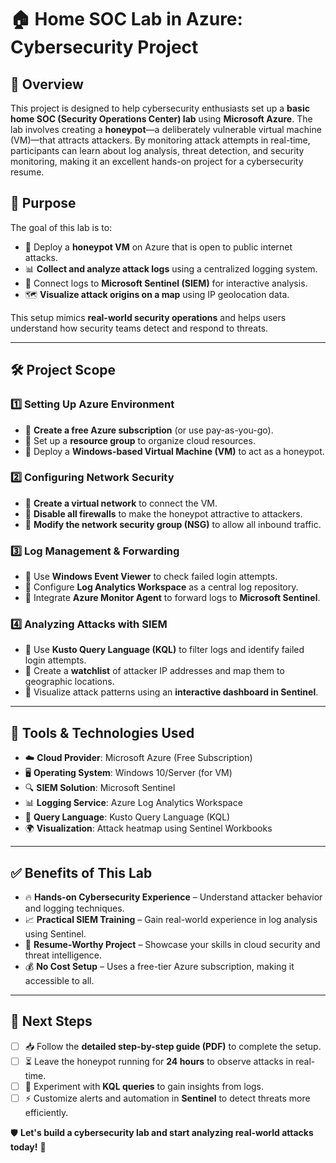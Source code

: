 # 🏠 Home SOC Lab in Azure: Cybersecurity Project

## 📌 Overview
This project is designed to help cybersecurity enthusiasts set up a **basic home SOC (Security Operations Center) lab** using **Microsoft Azure**. The lab involves creating a **honeypot**—a deliberately vulnerable virtual machine (VM)—that attracts attackers. By monitoring attack attempts in real-time, participants can learn about log analysis, threat detection, and security monitoring, making it an excellent hands-on project for a cybersecurity resume.

## 🎯 Purpose
The goal of this lab is to:
- 🚀 Deploy a **honeypot VM** on Azure that is open to public internet attacks.
- 📊 **Collect and analyze attack logs** using a centralized logging system.
- 🔎 Connect logs to **Microsoft Sentinel (SIEM)** for interactive analysis.
- 🗺️ **Visualize attack origins on a map** using IP geolocation data.

This setup mimics **real-world security operations** and helps users understand how security teams detect and respond to threats.

---

## 🛠️ Project Scope
### **1️⃣ Setting Up Azure Environment**
- 🔹 **Create a free Azure subscription** (or use pay-as-you-go).
- 🔹 Set up a **resource group** to organize cloud resources.
- 🔹 Deploy a **Windows-based Virtual Machine (VM)** to act as a honeypot.

### **2️⃣ Configuring Network Security**
- 🔹 **Create a virtual network** to connect the VM.
- 🔹 **Disable all firewalls** to make the honeypot attractive to attackers.
- 🔹 **Modify the network security group (NSG)** to allow all inbound traffic.

### **3️⃣ Log Management & Forwarding**
- 🔹 Use **Windows Event Viewer** to check failed login attempts.
- 🔹 Configure **Log Analytics Workspace** as a central log repository.
- 🔹 Integrate **Azure Monitor Agent** to forward logs to **Microsoft Sentinel**.

### **4️⃣ Analyzing Attacks with SIEM**
- 🔹 Use **Kusto Query Language (KQL)** to filter logs and identify failed login attempts.
- 🔹 Create a **watchlist** of attacker IP addresses and map them to geographic locations.
- 🔹 Visualize attack patterns using an **interactive dashboard in Sentinel**.

---

## 🔧 Tools & Technologies Used
- ☁️ **Cloud Provider**: Microsoft Azure (Free Subscription)
- 🖥️ **Operating System**: Windows 10/Server (for VM)
- 🔍 **SIEM Solution**: Microsoft Sentinel
- 📊 **Logging Service**: Azure Log Analytics Workspace
- 💾 **Query Language**: Kusto Query Language (KQL)
- 🌍 **Visualization**: Attack heatmap using Sentinel Workbooks

---

## ✅ Benefits of This Lab
- 🔥 **Hands-on Cybersecurity Experience** – Understand attacker behavior and logging techniques.  
- 📈 **Practical SIEM Training** – Gain real-world experience in log analysis using Sentinel.  
- 🎯 **Resume-Worthy Project** – Showcase your skills in cloud security and threat intelligence.  
- 💰 **No Cost Setup** – Uses a free-tier Azure subscription, making it accessible to all.  

---

## 📌 Next Steps
- [ ] 📥 Follow the **detailed step-by-step guide (PDF)** to complete the setup.
- [ ] ⏳ Leave the honeypot running for **24 hours** to observe attacks in real-time.
- [ ] 🔎 Experiment with **KQL queries** to gain insights from logs.
- [ ] ⚡ Customize alerts and automation in **Sentinel** to detect threats more efficiently.

🛡️ **Let's build a cybersecurity lab and start analyzing real-world attacks today!** 🚀
